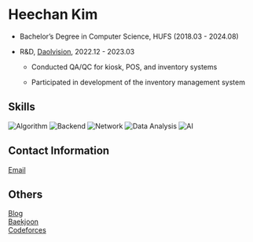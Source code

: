 <h1>Heechan Kim</h1>

- Bachelor’s Degree in Computer Science, HUFS (2018.03 - 2024.08)

- R&D, <a href="http://www.daolvision.com/">Daolvision</a>, 2022.12 - 2023.03
  
  - Conducted QA/QC for kiosk, POS, and inventory systems
    
  - Participated in development of the inventory management system


<h2>Skills</h2>
<p>
  <img src="https://img.shields.io/badge/Algorithm-blue?style=for-the-badge&logo=&logoColor=white" alt="Algorithm">
  <img src="https://img.shields.io/badge/Backend-blue?style=for-the-badge&logo=&logoColor=white" alt="Backend">
  <img src="https://img.shields.io/badge/Network-blue?style=for-the-badge&logo=&logoColor=white" alt="Network">
  <img src="https://img.shields.io/badge/Data Engineering-blue?style=for-the-badge&logo=&logoColor=white" alt="Data Analysis">
  <img src="https://img.shields.io/badge/AI-blue?style=for-the-badge&logo=&logoColor=white" alt="AI">
</p>

<h2>Contact Information</h2>
<p>
  <a href="mailto:caphile98@gmail.com">Email</a><br>
</p>

<h2>Others</h2>
<p>
  <a href="https://blog.caphile.kro.kr">Blog</a><br>
  <a href="https://www.acmicpc.net/user/caphile98">Baekjoon</a><br>
  <a href="https://codeforces.com/profile/caphile98">Codeforces</a>
</p>
